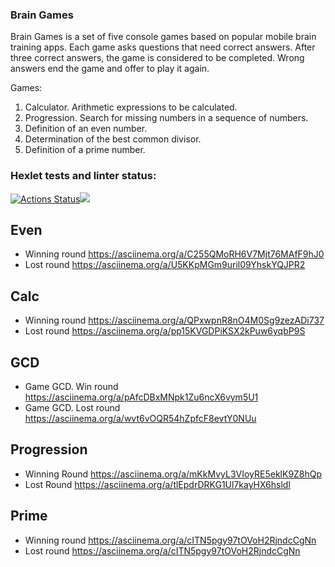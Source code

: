### Brain Games
Brain Games is a set of five console games based on popular mobile brain training apps. Each game asks questions that need correct answers. After three correct answers, the game is considered to be completed. Wrong answers end the game and offer to play it again. 

Games:
1) Calculator. Arithmetic expressions to be calculated.
2) Progression. Search for missing numbers in a sequence of numbers.
3) Definition of an even number.
4) Determination of the best common divisor.
5) Definition of a prime number.

### Hexlet tests and linter status:
[![Actions Status](https://github.com/MarieTask/java-project-61/workflows/hexlet-check/badge.svg)](https://github.com/MarieTask/java-project-61/actions)<a href="https://codeclimate.com/github/MarieTask/java-project-61/maintainability"><img src="https://api.codeclimate.com/v1/badges/d3be10858f3ae4e331d0/maintainability" /></a>

## Even

- Winning round https://asciinema.org/a/C255QMoRH6V7Mjt76MAfF9hJ0
- Lost round https://asciinema.org/a/U5KKpMGm9uril09YhskYQJPR2

## Calc

- Winning round https://asciinema.org/a/QPxwpnR8nO4M0Sg9zezADi737
- Lost round https://asciinema.org/a/pp15KVGDPiKSX2kPuw6yqbP9S

## GCD

- Game GCD. Win round https://asciinema.org/a/pAfcDBxMNpk1Zu6ncX6vym5U1
- Game GCD. Lost round https://asciinema.org/a/wvt6vOQR54hZpfcF8evtY0NUu

## Progression

- Winning Round https://asciinema.org/a/mKkMvyL3VIoyRE5eklK9Z8hQp
- Lost Round https://asciinema.org/a/tlEpdrDRKG1Ul7kayHX6hsldl

## Prime

- Winning round https://asciinema.org/a/cITN5pgy97tOVoH2RjndcCgNn
- Lost round https://asciinema.org/a/cITN5pgy97tOVoH2RjndcCgNn
